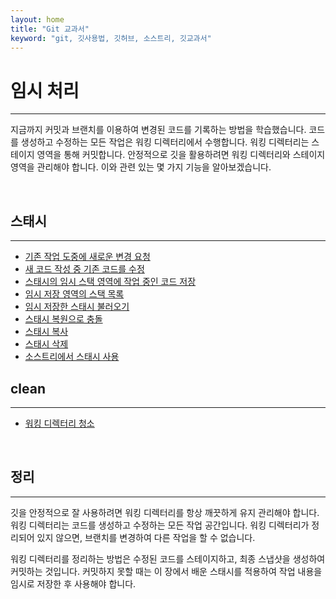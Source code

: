 ```yaml
---
layout: home
title: "Git 교과서"
keyword: "git, 깃사용법, 깃허브, 소스트리, 깃교과서"
---
```


# 임시 처리
---
지금까지 커밋과 브랜치를 이용하여 변경된 코드를 기록하는 방법을 학습했습니다. 코드를 생성하고 수정하는 모든 작업은 워킹 디렉터리에서 수행합니다. 워킹 디렉터리는 스테이지 영역을 통해 커밋합니다. 안정적으로 깃을 활용하려면 워킹 디렉터리와 스테이지 영역을 관리해야 합니다. 이와 관련 있는 몇 가지 기능을 알아보겠습니다.  

<br>

## 스태시
---
+ [기존 작업 도중에 새로운 변경 요청](stash/work)
+ [새 코드 작성 중 기존 코드를 수정](stash/edit) 
+ [스태시의 임시 스택 영역에 작업 중인 코드 저장](stash/save) 
+ [임시 저장 영역의 스택 목록](stash/list) 
+ [임시 저장한 스태시 불러오기](stash/load) 
+ [스태시 복원으로 충돌](stash/conflict) 
+ [스태시 복사](stash/copy) 
+ [스태시 삭제](stash/delete) 
+ [소스트리에서 스태시 사용](stash/sourcetree) 

## clean
---
* [워킹 디렉터리 청소](clean)

<br>

## 정리
---
깃을 안정적으로 잘 사용하려면 워킹 디렉터리를 항상 깨끗하게 유지 관리해야 합니다. 워킹 디렉터리는 코드를 생성하고 수정하는 모든 작업 공간입니다. 워킹 디렉터리가 정리되어 있지 않으면, 브랜치를 변경하여 다른 작업을 할 수 없습니다.  

워킹 디렉터리를 정리하는 방법은 수정된 코드를 스테이지하고, 최종 스냅샷을 생성하여 커밋하는 것입니다. 커밋하지 못할 때는 이 장에서 배운 스태시를 적용하여 작업 내용을 임시로 저장한 후 사용해야 합니다.  

<br><br>